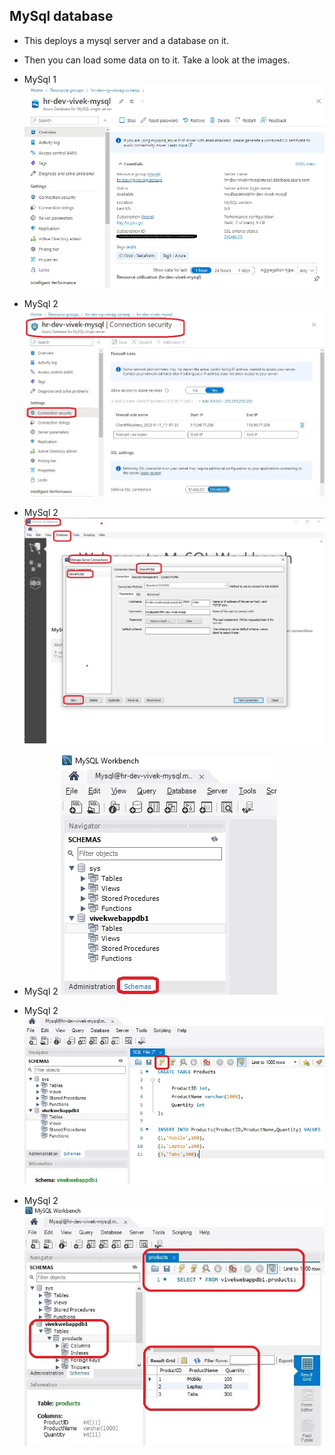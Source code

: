 ## MySql database

- This deploys a mysql server and a database on it.

- Then you can load some data on to it. Take a look at the images.

- MySql 1
![My Sql 1](./images/MySql1.jpg)

- MySql 2
![My Sql 2](./images/MySql2.jpg)

- MySql 2
![My Sql 2](./images/MySql3.jpg)

- MySql 2
![My Sql 2](./images/MySql4.jpg)

- MySql 2
![My Sql 2](./images/MySql5.jpg)

- MySql 2
![My Sql 2](./images/MySql6.jpg)

